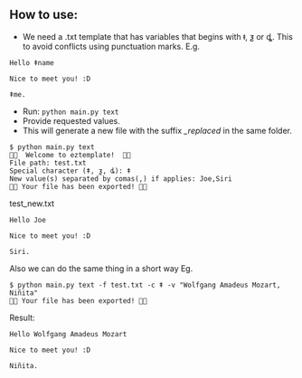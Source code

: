 ## How to use:
- We need a .txt template that has variables that begins with ǂ, ƺ or ȡ.
This to avoid conflicts using punctuation marks.
E.g.
```
Hello ǂname

Nice to meet you! :D

ǂme.
```
- Run: `python main.py text`
- Provide requested values.
- This will generate a new file with the suffix *_replaced* in the same folder.

```
$ python main.py text
🚀🚀  Welcome to eztemplate!  🚀🚀
File path: test.txt
Special character (ǂ, ƺ, ȡ): ǂ
New value(s) separated by comas(,) if applies: Joe,Siri
🚀🚀 Your file has been exported! 🚀🚀
```
test_new.txt
```
Hello Joe

Nice to meet you! :D

Siri.
```

Also we can do the same thing in a short way
Eg.
```
$ python main.py text -f test.txt -c ǂ -v "Wolfgang Amadeus Mozart, Niñita"
🚀🚀 Your file has been exported! 🚀🚀
```
Result:
```
Hello Wolfgang Amadeus Mozart

Nice to meet you! :D

Niñita.
```
